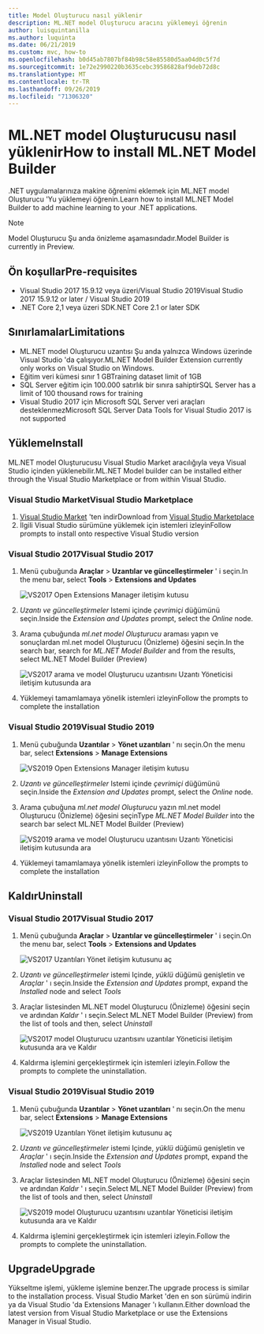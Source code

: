 ```yaml
---
title: Model Oluşturucu nasıl yüklenir
description: ML.NET model Oluşturucu aracını yüklemeyi öğrenin
author: luisquintanilla
ms.author: luquinta
ms.date: 06/21/2019
ms.custom: mvc, how-to
ms.openlocfilehash: b0d45ab7807bf84b98c58e85580d5aa04d0c5f7d
ms.sourcegitcommit: 1e72e2990220b3635cebc39586828af9deb72d8c
ms.translationtype: MT
ms.contentlocale: tr-TR
ms.lasthandoff: 09/26/2019
ms.locfileid: "71306320"
---
```

# <a name="how-to-install-mlnet-model-builder"></a><span data-ttu-id="d11b6-103">ML.NET model Oluşturucusu nasıl yüklenir</span><span class="sxs-lookup"><span data-stu-id="d11b6-103">How to install ML.NET Model Builder</span></span>

<span data-ttu-id="d11b6-104">.NET uygulamalarınıza makine öğrenimi eklemek için ML.NET model Oluşturucu 'Yu yüklemeyi öğrenin.</span><span class="sxs-lookup"><span data-stu-id="d11b6-104">Learn how to install ML.NET Model Builder to add machine learning to your .NET applications.</span></span>

> [!NOTE]
> <span data-ttu-id="d11b6-105">Model Oluşturucu Şu anda önizleme aşamasındadır.</span><span class="sxs-lookup"><span data-stu-id="d11b6-105">Model Builder is currently in Preview.</span></span>

## <a name="pre-requisites"></a><span data-ttu-id="d11b6-106">Ön koşullar</span><span class="sxs-lookup"><span data-stu-id="d11b6-106">Pre-requisites</span></span>

- <span data-ttu-id="d11b6-107">Visual Studio 2017 15.9.12 veya üzeri/Visual Studio 2019</span><span class="sxs-lookup"><span data-stu-id="d11b6-107">Visual Studio 2017 15.9.12 or later / Visual Studio 2019</span></span>
- <span data-ttu-id="d11b6-108">.NET Core 2,1 veya üzeri SDK</span><span class="sxs-lookup"><span data-stu-id="d11b6-108">.NET Core 2.1 or later SDK</span></span>

## <a name="limitations"></a><span data-ttu-id="d11b6-109">Sınırlamalar</span><span class="sxs-lookup"><span data-stu-id="d11b6-109">Limitations</span></span>

- <span data-ttu-id="d11b6-110">ML.NET model Oluşturucu uzantısı Şu anda yalnızca Windows üzerinde Visual Studio 'da çalışıyor.</span><span class="sxs-lookup"><span data-stu-id="d11b6-110">ML.NET Model Builder Extension currently only works on Visual Studio on Windows.</span></span>
- <span data-ttu-id="d11b6-111">Eğitim veri kümesi sınır 1 GB</span><span class="sxs-lookup"><span data-stu-id="d11b6-111">Training dataset limit of 1GB</span></span>
- <span data-ttu-id="d11b6-112">SQL Server eğitim için 100.000 satırlık bir sınıra sahiptir</span><span class="sxs-lookup"><span data-stu-id="d11b6-112">SQL Server has a limit of 100 thousand rows for training</span></span>
- <span data-ttu-id="d11b6-113">Visual Studio 2017 için Microsoft SQL Server veri araçları desteklenmez</span><span class="sxs-lookup"><span data-stu-id="d11b6-113">Microsoft SQL Server Data Tools for Visual Studio 2017 is not supported</span></span>

## <a name="install"></a><span data-ttu-id="d11b6-114">Yükleme</span><span class="sxs-lookup"><span data-stu-id="d11b6-114">Install</span></span>

<span data-ttu-id="d11b6-115">ML.NET model Oluşturucusu Visual Studio Market aracılığıyla veya Visual Studio içinden yüklenebilir.</span><span class="sxs-lookup"><span data-stu-id="d11b6-115">ML.NET Model builder can be installed either through the Visual Studio Marketplace or from within Visual Studio.</span></span> 

### <a name="visual-studio-marketplace"></a><span data-ttu-id="d11b6-116">Visual Studio Market</span><span class="sxs-lookup"><span data-stu-id="d11b6-116">Visual Studio Marketplace</span></span>

1. <span data-ttu-id="d11b6-117">[Visual Studio Market](https://marketplace.visualstudio.com/items?itemName=MLNET.07) 'ten indir</span><span class="sxs-lookup"><span data-stu-id="d11b6-117">Download from [Visual Studio Marketplace](https://marketplace.visualstudio.com/items?itemName=MLNET.07)</span></span>
1. <span data-ttu-id="d11b6-118">İlgili Visual Studio sürümüne yüklemek için istemleri izleyin</span><span class="sxs-lookup"><span data-stu-id="d11b6-118">Follow prompts to install onto respective Visual Studio version</span></span>

### <a name="visual-studio-2017"></a><span data-ttu-id="d11b6-119">Visual Studio 2017</span><span class="sxs-lookup"><span data-stu-id="d11b6-119">Visual Studio 2017</span></span>

1. <span data-ttu-id="d11b6-120">Menü çubuğunda **Araçlar** > **Uzantılar ve güncelleştirmeler** ' i seçin.</span><span class="sxs-lookup"><span data-stu-id="d11b6-120">In the menu bar, select **Tools** > **Extensions and Updates**</span></span>

    ![VS2017 Open Extensions Manager iletişim kutusu](./media/install-model-builder/vs2017-open-extensions-manager.png)

1. <span data-ttu-id="d11b6-122">*Uzantı ve güncelleştirmeler* Istemi içinde *çevrimiçi* düğümünü seçin.</span><span class="sxs-lookup"><span data-stu-id="d11b6-122">Inside the *Extension and Updates* prompt, select the *Online* node.</span></span>
1. <span data-ttu-id="d11b6-123">Arama çubuğunda *ml.net model Oluşturucu* araması yapın ve sonuçlardan ml.net model Oluşturucu (Önizleme) öğesini seçin.</span><span class="sxs-lookup"><span data-stu-id="d11b6-123">In the search bar, search for *ML.NET Model Builder* and from the results, select ML.NET Model Builder (Preview)</span></span>

    ![VS2017 arama ve model Oluşturucu uzantısını Uzantı Yöneticisi iletişim kutusunda ara](./media/install-model-builder/vs2017-install-model-builder.png)

1. <span data-ttu-id="d11b6-125">Yüklemeyi tamamlamaya yönelik istemleri izleyin</span><span class="sxs-lookup"><span data-stu-id="d11b6-125">Follow the prompts to complete the installation</span></span>

### <a name="visual-studio-2019"></a><span data-ttu-id="d11b6-126">Visual Studio 2019</span><span class="sxs-lookup"><span data-stu-id="d11b6-126">Visual Studio 2019</span></span>

1. <span data-ttu-id="d11b6-127">Menü çubuğunda **Uzantılar** > **Yönet uzantıları** ' nı seçin.</span><span class="sxs-lookup"><span data-stu-id="d11b6-127">On the menu bar, select **Extensions** > **Manage Extensions**</span></span>

    ![VS2019 Open Extensions Manager iletişim kutusu](./media/install-model-builder/vs2019-open-extensions-manager.png)

1. <span data-ttu-id="d11b6-129">*Uzantı ve güncelleştirmeler* Istemi içinde *çevrimiçi* düğümünü seçin.</span><span class="sxs-lookup"><span data-stu-id="d11b6-129">Inside the *Extension and Updates* prompt, select the *Online* node.</span></span>
1. <span data-ttu-id="d11b6-130">Arama çubuğuna *ml.net model Oluşturucu* yazın ml.net model Oluşturucu (Önizleme) öğesini seçin</span><span class="sxs-lookup"><span data-stu-id="d11b6-130">Type *ML.NET Model Builder* into the search bar select ML.NET Model Builder (Preview)</span></span>

    ![VS2019 arama ve model Oluşturucu uzantısını Uzantı Yöneticisi iletişim kutusunda ara](./media/install-model-builder/vs2019-install-model-builder.png)

1. <span data-ttu-id="d11b6-132">Yüklemeyi tamamlamaya yönelik istemleri izleyin</span><span class="sxs-lookup"><span data-stu-id="d11b6-132">Follow the prompts to complete the installation</span></span>

## <a name="uninstall"></a><span data-ttu-id="d11b6-133">Kaldır</span><span class="sxs-lookup"><span data-stu-id="d11b6-133">Uninstall</span></span>

### <a name="visual-studio-2017"></a><span data-ttu-id="d11b6-134">Visual Studio 2017</span><span class="sxs-lookup"><span data-stu-id="d11b6-134">Visual Studio 2017</span></span>

1. <span data-ttu-id="d11b6-135">Menü çubuğunda **Araçlar** > **Uzantılar ve güncelleştirmeler** ' i seçin.</span><span class="sxs-lookup"><span data-stu-id="d11b6-135">On the menu bar, select **Tools** > **Extensions and Updates**</span></span>

    ![VS2017 Uzantıları Yönet iletişim kutusunu aç](./media/install-model-builder/vs2017-open-extensions-manager.png)

1. <span data-ttu-id="d11b6-137">*Uzantı ve güncelleştirmeler* istemi Içinde, *yüklü* düğümü genişletin ve *Araçlar* ' ı seçin.</span><span class="sxs-lookup"><span data-stu-id="d11b6-137">Inside the *Extension and Updates* prompt, expand the *Installed* node and select *Tools*</span></span>
1. <span data-ttu-id="d11b6-138">Araçlar listesinden ML.NET model Oluşturucu (Önizleme) öğesini seçin ve ardından *Kaldır* ' ı seçin.</span><span class="sxs-lookup"><span data-stu-id="d11b6-138">Select ML.NET Model Builder (Preview) from the list of tools and then, select *Uninstall*</span></span>

    ![VS2017 model Oluşturucu uzantısını uzantılar Yöneticisi iletişim kutusunda ara ve Kaldır](./media/install-model-builder/vs2017-uninstall-model-builder.png)

1. <span data-ttu-id="d11b6-140">Kaldırma işlemini gerçekleştirmek için istemleri izleyin.</span><span class="sxs-lookup"><span data-stu-id="d11b6-140">Follow the prompts to complete the uninstallation.</span></span>

### <a name="visual-studio-2019"></a><span data-ttu-id="d11b6-141">Visual Studio 2019</span><span class="sxs-lookup"><span data-stu-id="d11b6-141">Visual Studio 2019</span></span>

1. <span data-ttu-id="d11b6-142">Menü çubuğunda **Uzantılar** > **Yönet uzantıları** ' nı seçin.</span><span class="sxs-lookup"><span data-stu-id="d11b6-142">On the menu bar, select **Extensions** > **Manage Extensions**</span></span>

    ![VS2019 Uzantıları Yönet iletişim kutusunu aç](./media/install-model-builder/vs2019-open-extensions-manager.png)

1. <span data-ttu-id="d11b6-144">*Uzantı ve güncelleştirmeler* istemi Içinde, *yüklü* düğümü genişletin ve *Araçlar* ' ı seçin.</span><span class="sxs-lookup"><span data-stu-id="d11b6-144">Inside the *Extension and Updates* prompt, expand the *Installed* node and select *Tools*</span></span>
1. <span data-ttu-id="d11b6-145">Araçlar listesinden ML.NET model Oluşturucu (Önizleme) öğesini seçin ve ardından *Kaldır* ' ı seçin.</span><span class="sxs-lookup"><span data-stu-id="d11b6-145">Select ML.NET Model Builder (Preview) from the list of tools and then, select *Uninstall*</span></span>

    ![VS2019 model Oluşturucu uzantısını uzantılar Yöneticisi iletişim kutusunda ara ve Kaldır](./media/install-model-builder/vs2019-uninstall-model-builder.png)

1. <span data-ttu-id="d11b6-147">Kaldırma işlemini gerçekleştirmek için istemleri izleyin.</span><span class="sxs-lookup"><span data-stu-id="d11b6-147">Follow the prompts to complete the uninstallation.</span></span>

## <a name="upgrade"></a><span data-ttu-id="d11b6-148">Upgrade</span><span class="sxs-lookup"><span data-stu-id="d11b6-148">Upgrade</span></span>

<span data-ttu-id="d11b6-149">Yükseltme işlemi, yükleme işlemine benzer.</span><span class="sxs-lookup"><span data-stu-id="d11b6-149">The upgrade process is similar to the installation process.</span></span> <span data-ttu-id="d11b6-150">Visual Studio Market 'den en son sürümü indirin ya da Visual Studio 'da Extensions Manager 'ı kullanın.</span><span class="sxs-lookup"><span data-stu-id="d11b6-150">Either download the latest version from Visual Studio Marketplace or use the Extensions Manager in Visual Studio.</span></span>
